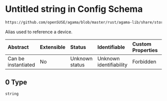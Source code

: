 # Untitled string in Config Schema

```txt
https://github.com/openSUSE/agama/blob/master/rust/agama-lib/share/storage.schema.json#/$defs/physicalVolumeElement/anyOf/0
```

Alias used to reference a device.

| Abstract            | Extensible | Status         | Identifiable            | Custom Properties | Additional Properties | Access Restrictions | Defined In                                                          |
| :------------------ | :--------- | :------------- | :---------------------- | :---------------- | :-------------------- | :------------------ | :------------------------------------------------------------------ |
| Can be instantiated | No         | Unknown status | Unknown identifiability | Forbidden         | Allowed               | none                | [storage.schema.json\*](storage.schema.json "open original schema") |

## 0 Type

`string`
